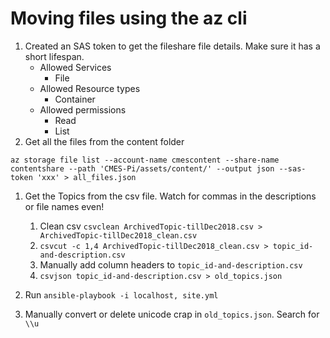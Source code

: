 # Moving files using the az cli

1. Created an SAS token to get the fileshare file details. Make sure it has a short lifespan.
    - Allowed Services
        - File
    - Allowed Resource types
        - Container
    - Allowed permissions
        - Read
        - List
1. Get all the files from the content folder

`az storage file list --account-name cmescontent --share-name contentshare --path 'CMES-Pi/assets/content/' --output json --sas-token 'xxx' > all_files.json`

1. Get the Topics from the csv file. Watch for commas in the descriptions or file names even!
    1. Clean csv `csvclean ArchivedTopic-tillDec2018.csv > ArchivedTopic-tillDec2018_clean.csv` 
    1. `csvcut -c 1,4 ArchivedTopic-tillDec2018_clean.csv > topic_id-and-description.csv`
    1. Manually add column headers to `topic_id-and-description.csv`
    1. `csvjson topic_id-and-description.csv > old_topics.json`

1. Run `ansible-playbook -i localhost, site.yml`
1. Manually convert or delete unicode crap in `old_topics.json`. Search for `\\u`
